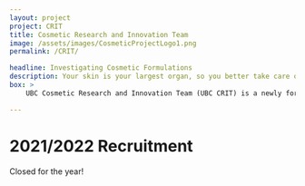 ```yaml
---
layout: project
project: CRIT
title: Cosmetic Research and Innovation Team
image: /assets/images/CosmeticProjectLogo1.png
permalink: /CRIT/

headline: Investigating Cosmetic Formulations
description: Your skin is your largest organ, so you better take care of it! UBC CRIT investigates the principles of cosmetic formulations and how they interact with the skin at the molecular level. From working with common ingredients such as Vitamin C to lesser-known ingredients such as Bakuchiol, we take a hands-on approach to learn why they are so widely researched in the cosmetic industry. Join 2 skincare-obsessed co-captains and pick up some tips on how to take care of your skin along the way! We focus on progress, not perfection
box: >
    UBC Cosmetic Research and Innovation Team (UBC CRIT) is a newly formed  research-based team under Envision whose main goal is to research cosmetic ingredients and understand how they interact with the skin at the molecular level. This team was formed when co-captains Stephenie and Vinh agreed that UBC needed more exposure to the cosmetic industry. We are currently aimed at researching L-Ascorbic Acid (Vitamin C) and its stability under various conditions with hopes of presenting at the UBC Multidisciplinary Undergraduate Research Conference (UBC MURC). Side projects currently planned include extractions of bioactive compounds that benefit the skin, such as bakuchiol (an anti-ageing ingredient). In the near future, we hope to split into a makeup subdivision and a skincare subdivision.

---
```


# 2021/2022 Recruitment


Closed for the year!

<!--
UBC CRIT (cosmetic research and innovation team) is looking to recruit students interested in the cosmetic industry for the 2021-2022 school year. We will be researching Vitamin C and its stability and hopefully presenting at the UBC Multidisciplinary Undergraduate Research Conference. Join 2 skincare-obsessed co-captains and pick up some tips on how to take care of your largest organ! 

[Apply here!](https://forms.gle/BzmPL57PHi3cmL1t5)
-->

